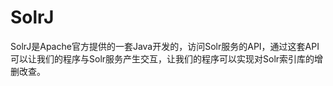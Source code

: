 # SolrJ
SolrJ是Apache官方提供的一套Java开发的，访问Solr服务的API，通过这套API可以让我们的程序与Solr服务产生交互，让我们的程序可以实现对Solr索引库的增删改查。
